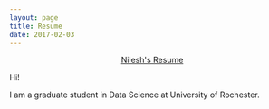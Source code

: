 ```yaml
---
layout: page
title: Resume
date: 2017-02-03
---
```


<center>
 <a markdown="0"
 	 href="{{ site.url }}/resume/nilesh-patil.pdf"
 	class="btn" >
 Nilesh's Resume
 </a>
</center>


Hi!

I am a graduate student in Data Science at University of Rochester.
